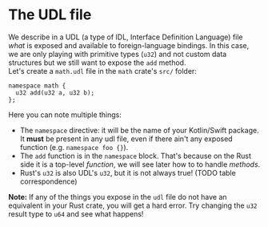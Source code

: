# The UDL file

We describe in a UDL (a type of IDL, Interface Definition Language) file *what* is exposed and available to foreign-language bindings. In this case, we are only playing with primitive types (`u32`) and not custom data structures but we still want to expose the `add` method.  
Let's create a `math.udl` file in the `math` crate's `src/` folder:

```idl
namespace math {
  u32 add(u32 a, u32 b);
};
```

Here you can note multiple things:
- The `namespace` directive: it will be the name of your Kotlin/Swift package. It **must** be present in any udl file, even if there ain't any exposed function (e.g. `namespace foo {}`).
- The `add` function is in the `namespace` block. That's because on the Rust side it is a top-level *function*, we will see later how to to handle *methods*.
- Rust's `u32` is also UDL's `u32`, but it is not always true! (TODO table correspondence)

**Note:** If any of the things you expose in the `udl` file do not have an equivalent in your Rust crate, you will get a hard error. Try changing the `u32` result type to `u64` and see what happens!
